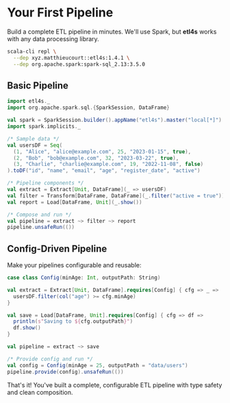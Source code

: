 
# Your First Pipeline

Build a complete ETL pipeline in minutes. We'll use Spark, but **etl4s** works with any data processing library.

```bash
scala-cli repl \
  --dep xyz.matthieucourt::etl4s:1.4.1 \
  --dep org.apache.spark:spark-sql_2.13:3.5.0
```

## Basic Pipeline

```scala
import etl4s._
import org.apache.spark.sql.{SparkSession, DataFrame}

val spark = SparkSession.builder().appName("etl4s").master("local[*]").getOrCreate()
import spark.implicits._

/* Sample data */
val usersDF = Seq(
  (1, "Alice", "alice@example.com", 25, "2023-01-15", true),
  (2, "Bob", "bob@example.com", 32, "2023-03-22", true),
  (3, "Charlie", "charlie@example.com", 19, "2022-11-08", false)
).toDF("id", "name", "email", "age", "register_date", "active")

/* Pipeline components */
val extract = Extract[Unit, DataFrame](_ => usersDF)
val filter = Transform[DataFrame, DataFrame](_.filter("active = true"))
val report = Load[DataFrame, Unit](_.show())

/* Compose and run */
val pipeline = extract ~> filter ~> report
pipeline.unsafeRun(())
```

## Config-Driven Pipeline

Make your pipelines configurable and reusable:

```scala
case class Config(minAge: Int, outputPath: String)

val extract = Extract[Unit, DataFrame].requires[Config] { cfg => _ =>
  usersDF.filter(col("age") >= cfg.minAge)
}

val save = Load[DataFrame, Unit].requires[Config] { cfg => df =>
  println(s"Saving to ${cfg.outputPath}")
  df.show()
}

val pipeline = extract ~> save

/* Provide config and run */
val config = Config(minAge = 25, outputPath = "data/users")
pipeline.provide(config).unsafeRun(())
```

That's it! You've built a complete, configurable ETL pipeline with type safety and clean composition.
